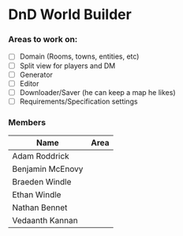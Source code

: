 # DnD World Builder

### Areas to work on:
 - [ ] Domain (Rooms, towns, entities, etc)
 - [ ] Split view for players and DM
 - [ ] Generator
 - [ ] Editor
 - [ ] Downloader/Saver (he can keep a map he likes) 
 - [ ] Requirements/Specification settings

### Members

| Name | Area |
| ------ | ------ |
| Adam Roddrick |        |
| Benjamin McEnovy |        |
| Braeden Windle |        |
| Ethan Windle |        |
| Nathan Bennet |        |
| Vedaanth Kannan |        |
